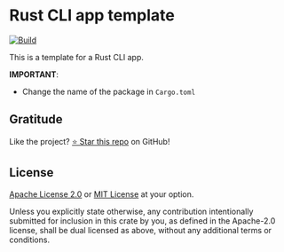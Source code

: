 # Rust CLI app template

[![Build](https://github.com/DenisGorbachev/rust-cli-app-template/actions/workflows/ci.yml/badge.svg)](https://github.com/DenisGorbachev/rust-cli-app-template)

This is a template for a Rust CLI app.

**IMPORTANT**:

* Change the name of the package in `Cargo.toml`

## Gratitude

Like the project? [⭐ Star this repo](https://github.com/DenisGorbachev/rust-cli-app-template) on GitHub!

## License

[Apache License 2.0](LICENSE-APACHE) or [MIT License](LICENSE-MIT) at your option.

Unless you explicitly state otherwise, any contribution intentionally submitted for inclusion in this crate by you, as defined in the Apache-2.0 license, shall be dual licensed as above, without any additional terms or conditions.
